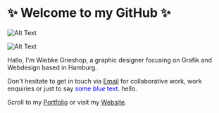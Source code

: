 


# :sparkles: Welcome to my GitHub :sparkles:

![Alt Text](https://media.giphy.com/media/vFKqnCdLPNOKc/giphy.gif)

![Alt Text](https://tenor.com/search/graphic+design+is+my+passion-gifs)

Hallo, I'm Wiebke Grieshop, a graphic designer focusing on Grafik and Webdesign based in Hamburg.

Don't hesitate to get in touch via [Email](mailto:hallo@wiebkegrieshop.com) for collaborative work, work enquiries or just to say <span style="color:blue">some *blue* text</span>. hello. 

Scroll to my [Portfolio](https://wiebkegrieshop.com/portfolio.pdf) or visit my [Website](https://wiebkegrieshop.com/).

